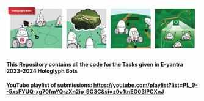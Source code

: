 ![alt text](https://github.com/Loki-Silvres/Hologlyph-Bots/blob/main/Hologylph_bots_background.png?raw=true)

#### This Repository contains all the code for the Tasks given in E-yantra 2023-2024 Hologlyph Bots

#### YouTube playlist of submissions: https://youtube.com/playlist?list=PL_9--5xsFYUQ-xg70fmYQrzXn2ip_9O3C&si=z0v1tnEO03IPCXnJ
